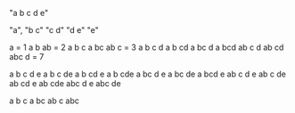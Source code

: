 

"a b c d e"

"a", "b c" "c d" "d e" "e"

a = 1
a b
ab = 2
a b c
a bc
ab c = 3
a b c d
a b cd
a bc d
a bcd
ab c d
ab cd
abc d = 7



a b c d e
a b c de
a b cd e
a b cde
a bc d e
a bc de
a bcd e
ab c d e
ab c de
ab cd e
ab cde
abc d e
abc de

a b c
a bc
ab c
abc